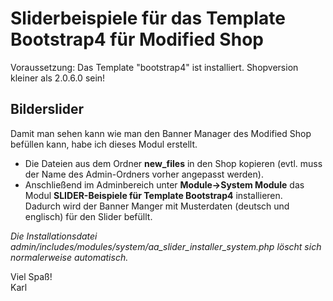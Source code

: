 # Sliderbeispiele für das Template Bootstrap4 für Modified Shop

Voraussetzung: Das Template "bootstrap4" ist installiert.
Shopversion kleiner als 2.0.6.0 sein!

## Bilderslider

Damit man sehen kann wie man den Banner Manager des Modified Shop befüllen kann, habe ich dieses Modul erstellt.

- Die Dateien aus dem Ordner **new_files** in den Shop kopieren (evtl. muss der Name des Admin-Ordners vorher angepasst werden).
- Anschließend im Adminbereich unter **Module->System Module** das Modul **SLIDER-Beispiele für Template Bootstrap4** installieren.<br />
Dadurch wird der Banner Manger mit Musterdaten (deutsch und englisch) für den Slider befüllt.

*Die Installationsdatei admin/includes/modules/system/aa_slider_installer_system.php löscht sich normalerweise automatisch.*

Viel Spaß!<br />
Karl
